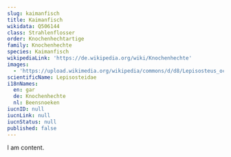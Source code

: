 ```yaml
---
slug: kaimanfisch
title: Kaimanfisch
wikidata: Q506144
class: Strahlenflosser
order: Knochenhechtartige
family: Knochenhechte
species: Kaimanfisch
wikipediaLink: 'https://de.wikipedia.org/wiki/Knochenhechte'
images:
  - 'https://upload.wikimedia.org/wikipedia/commons/d/d8/Lepisosteus_oculatus.jpg'
scientificName: Lepisosteidae
i18nNames:
  en: gar
  de: Knochenhechte
  nl: Beensnoeken
iucnID: null
iucnLink: null
iucnStatus: null
published: false
---
```


I am content.
